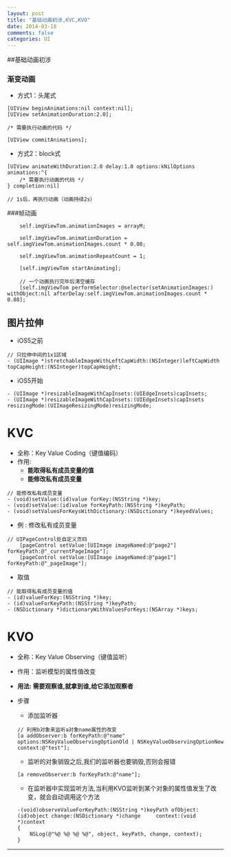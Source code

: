 ```yaml
---
layout: post
title: "基础动画初涉,KVC,KVO"
date: 2014-03-18
comments: false
categories: UI
---
```


##基础动画初涉
### 渐变动画
- 方式1：头尾式

```objc
[UIView beginAnimations:nil context:nil];
[UIView setAnimationDuration:2.0];

/* 需要执行动画的代码 */

[UIView commitAnimations];
```

- 方式2：block式

```objc
[UIView animateWithDuration:2.0 delay:1.0 options:kNilOptions animations:^{
    /* 需要执行动画的代码 */
} completion:nil]

// 1s后，再执行动画（动画持续2s）
```

###帧动画
```objc
    self.imgViewTom.animationImages = arrayM;

    self.imgViewTom.animationDuration = self.imgViewTom.animationImages.count * 0.08;

    self.imgViewTom.animationRepeatCount = 1;

    [self.imgViewTom startAnimating];

    // 一个动画执行完毕后清空缓存
    [self.imgViewTom performSelector:@selector(setAnimationImages:) withObject:nil afterDelay:self.imgViewTom.animationImages.count * 0.08];

```


## 图片拉伸
- iOS5之前

```objc
// 只拉伸中间的1x1区域
- (UIImage *)stretchableImageWithLeftCapWidth:(NSInteger)leftCapWidth topCapHeight:(NSInteger)topCapHeight;
```

- iOS5开始

```objc
- (UIImage *)resizableImageWithCapInsets:(UIEdgeInsets)capInsets;
- (UIImage *)resizableImageWithCapInsets:(UIEdgeInsets)capInsets resizingMode:(UIImageResizingMode)resizingMode;
```


# KVC
- 全称：Key Value Coding（键值编码）
- 作用:
    - **能取得私有成员变量的值**
    - **能修改私有成员变量**

```objc
// 能修改私有成员变量
- (void)setValue:(id)value forKey:(NSString *)key;
- (void)setValue:(id)value forKeyPath:(NSString *)keyPath;
- (void)setValuesForKeysWithDictionary:(NSDictionary *)keyedValues;
```
- 例 : 修改私有成员变量

```objc
// UIPageControl处自定义页码
    [pageControl setValue:[UIImage imageNamed:@"page2"] forKeyPath:@"_currentPageImage"];
    [pageControl setValue:[UIImage imageNamed:@"page1"] forKeyPath:@"_pageImage"];
```
- 取值

```objc
// 能取得私有成员变量的值
- (id)valueForKey:(NSString *)key;
- (id)valueForKeyPath:(NSString *)keyPath;
- (NSDictionary *)dictionaryWithValuesForKeys:(NSArray *)keys;
```
# KVO
- 全称：Key Value Observing（键值监听）
- 作用：监听模型的属性值改变
- **用法: 需要观察谁,就拿到谁,给它添加观察者**
- 步骤
    - 添加监听器

    ```objc
    // 利用b对象来监听a对象name属性的改变
    [a addObserver:b forKeyPath:@"name" options:NSKeyValueObservingOptionOld | NSKeyValueObservingOptionNew context:@"test"];
    ```

    - 监听的对象销毁之后,我们的监听器也要销毁,否则会报错
    ```objc
    [a removeObserver:b forKeyPath:@"name"];
    ```

    - 在监听器中实现监听方法,当利用KVO监听到某个对象的属性值发生了改变，就会自动调用这个方法
    ```objc
    -(void)observeValueForKeyPath:(NSString *)keyPath ofObject:(id)object change:(NSDictionary *)change     context:(void *)context
    {
        NSLog(@"%@ %@ %@ %@", object, keyPath, change, context);
    }
    ```

---






